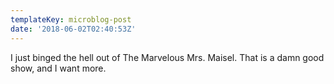 ```yaml
---
templateKey: microblog-post
date: '2018-06-02T02:40:53Z'
---
```


I just binged the hell out of The Marvelous Mrs. Maisel. That is a damn good show, and I want more.


